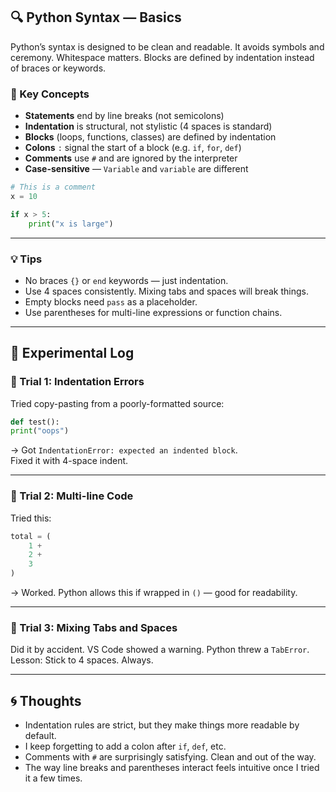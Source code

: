 
## 🔍 Python Syntax — Basics

Python’s syntax is designed to be clean and readable. It avoids symbols and ceremony. Whitespace matters. Blocks are defined by indentation instead of braces or keywords.

### 🧠 Key Concepts

- **Statements** end by line breaks (not semicolons)
- **Indentation** is structural, not stylistic (4 spaces is standard)
- **Blocks** (loops, functions, classes) are defined by indentation
- **Colons** `:` signal the start of a block (e.g. `if`, `for`, `def`)
- **Comments** use `#` and are ignored by the interpreter
- **Case-sensitive** — `Variable` and `variable` are different

```python
# This is a comment
x = 10

if x > 5:
    print("x is large")
```

---

### 💡 Tips

- No braces `{}` or `end` keywords — just indentation.
- Use 4 spaces consistently. Mixing tabs and spaces will break things.
- Empty blocks need `pass` as a placeholder.
- Use parentheses for multi-line expressions or function chains.

---

## 🧪 Experimental Log

### 🔸 Trial 1: Indentation Errors

Tried copy-pasting from a poorly-formatted source:

```python
def test():
print("oops")
```

→ Got `IndentationError: expected an indented block`.  
Fixed it with 4-space indent.

---

### 🔸 Trial 2: Multi-line Code

Tried this:

```python
total = (
    1 +
    2 +
    3
)
```

→ Worked. Python allows this if wrapped in `()` — good for readability.

---

### 🔸 Trial 3: Mixing Tabs and Spaces

Did it by accident. VS Code showed a warning. Python threw a `TabError`.  
Lesson: Stick to 4 spaces. Always.

---

## 🌀 Thoughts

- Indentation rules are strict, but they make things more readable by default.
- I keep forgetting to add a colon after `if`, `def`, etc.
- Comments with `#` are surprisingly satisfying. Clean and out of the way.
- The way line breaks and parentheses interact feels intuitive once I tried it a few times.
